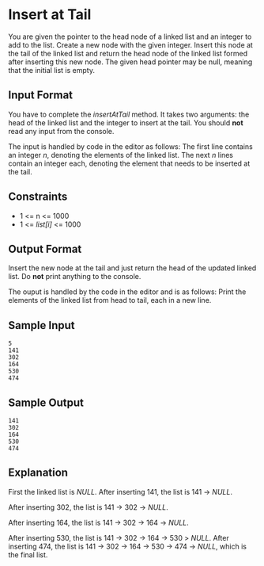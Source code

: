 # Insert at Tail

You are given the pointer to the head node of a linked list and an integer
to add to the list. Create a new node with the given integer. Insert this
node at the tail of the linked list and return the head node of the linked
list formed after inserting this new node. The given head pointer may be
null, meaning that the initial list is empty.

## Input Format

You have to complete the _insertAtTail_ method. It takes two arguments:
the head of the linked list and the integer to insert at the tail. You
should <b>not</b> read any input from the console.

The input is handled by code in the editor as follows:
The first line contains an integer _n_, denoting the elements of the linked
list. The next _n_ lines contain an integer each, denoting the element that
needs to be inserted at the tail.

## Constraints
- 1 <= n <= 1000
- 1 <= _list[i]_ <= 1000

## Output Format

Insert the new node at the tail and just return the head of the updated
linked list. Do <b>not</b> print anything to the console.

The ouput is handled by the code in the editor and is as follows:
Print the elements of the linked list from head to tail, each in a new line.

## Sample Input

```
5
141
302
164
530
474
```

## Sample Output

```
141
302
164
530
474
```

## Explanation

First the linked list is _NULL_. After inserting 141, the list is 141 -> _NULL_.

After inserting 302, the list is 141 -> 302 -> _NULL_.

After inserting 164, the list is 141 -> 302 -> 164 -> _NULL_.

After inserting 530, the list is 141 -> 302 -> 164 -> 530 > _NULL_. After inserting
474, the list is 141 -> 302 -> 164 -> 530 -> 474 -> _NULL_, which is the final list.
